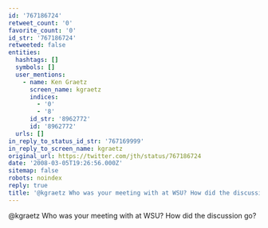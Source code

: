 ```yaml
---
id: '767186724'
retweet_count: '0'
favorite_count: '0'
id_str: '767186724'
retweeted: false
entities:
  hashtags: []
  symbols: []
  user_mentions:
    - name: Ken Graetz
      screen_name: kgraetz
      indices:
        - '0'
        - '8'
      id_str: '8962772'
      id: '8962772'
  urls: []
in_reply_to_status_id_str: '767169999'
in_reply_to_screen_name: kgraetz
original_url: https://twitter.com/jth/status/767186724
date: '2008-03-05T19:26:56.000Z'
sitemap: false
robots: noindex
reply: true
title: '@kgraetz Who was your meeting with at WSU? How did the discussion go?'
---
```


@kgraetz Who was your meeting with at WSU? How did the discussion go?